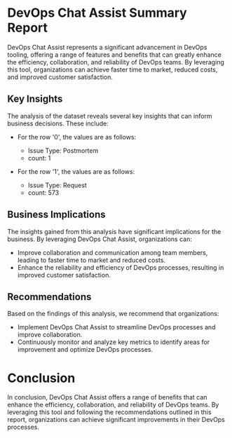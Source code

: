 # DevOps Chat Assist Summary Report
DevOps Chat Assist represents a significant advancement in DevOps tooling, offering a range of features and benefits that can greatly enhance the efficiency, collaboration, and reliability of DevOps teams. By leveraging this tool, organizations can achieve faster time to market, reduced costs, and improved customer satisfaction.

## Key Insights
The analysis of the dataset reveals several key insights that can inform business decisions. These include:
* For the row '0', the values are as follows:
  + Issue Type: Postmortem
  + count: 1

* For the row '1', the values are as follows:
  + Issue Type: Request
  + count: 573

## Business Implications
The insights gained from this analysis have significant implications for the business. By leveraging DevOps Chat Assist, organizations can:
* Improve collaboration and communication among team members, leading to faster time to market and reduced costs.
* Enhance the reliability and efficiency of DevOps processes, resulting in improved customer satisfaction.

## Recommendations
Based on the findings of this analysis, we recommend that organizations:
* Implement DevOps Chat Assist to streamline DevOps processes and improve collaboration.
* Continuously monitor and analyze key metrics to identify areas for improvement and optimize DevOps processes.

# Conclusion
In conclusion, DevOps Chat Assist offers a range of benefits that can enhance the efficiency, collaboration, and reliability of DevOps teams. By leveraging this tool and following the recommendations outlined in this report, organizations can achieve significant improvements in their DevOps processes.